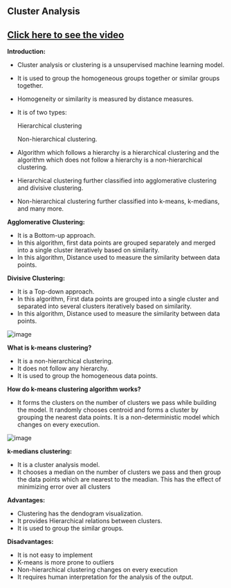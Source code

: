 ## Cluster Analysis
## [Click here to see the video](https://drive.google.com/file/d/1S07pePkB3X95GtqCOC9_TQAkijvj2evf/view?usp=sharing)

**Introduction:**
- Cluster analysis or clustering is a unsupervised  machine learning model.
- It is used to group the homogeneous groups together or similar groups together.
- Homogeneity or similarity is measured by distance measures.
- It is of two types:
    
    Hierarchical clustering 
    
    Non-hierarchical clustering.
- Algorithm which follows a hierarchy is a hierarchical clustering and the algorithm which does not 
follow a hierarchy is a non-hierarchical clustering.
- Hierarchical clustering further classified into agglomerative clustering and divisive clustering.
- Non-hierarchical clustering further classified into k-means, k-medians, and many more.

**Agglomerative Clustering:** 
- It is a Bottom-up approach. 
- In this algorithm, first data points are grouped separately and merged into a single cluster iteratively based on similarity. 
- In this algorithm, Distance used to measure the similarity between data points. 

**Divisive Clustering:**
- It is a Top-down approach. 
- In this algorithm, First data points are grouped into a single cluster and separated into several clusters iteratively based on similarity. 
- In this algorithm, Distance used to measure the similarity between data points. 

![image](https://user-images.githubusercontent.com/79050917/141418307-33d3653f-882d-4d00-abbe-1a3184f3f6bf.png)

**What is k-means clustering?**
- It is a non-hierarchical clustering. 
- It does not follow any hierarchy. 
- It is used to group the homogeneous data points. 

**How do k-means clustering algorithm works?**
- It forms the clusters on the number of clusters we pass while building the model. It randomly chooses centroid and forms a cluster by grouping the nearest data points. It is a non-deterministic model which changes on every execution. 

![image](https://user-images.githubusercontent.com/79050917/141418384-d2951a4c-2188-4c3f-8c67-0a59ef81be3a.png)

**k-medians clustering:**
 - It is a cluster analysis model. 
 - It chooses a median on the number of clusters we pass and then group the data points which are nearest to  the meadian. This has the effect of minimizing error over all clusters 

**Advantages:**
- Clustering has the dendogram visualization. 
- It provides Hierarchical relations between clusters. 
- It is used to group the similar groups.

**Disadvantages:**
- It is not easy to implement 
- K-means is more prone to outliers 
- Non-hierarchical clustering changes on every execution
- It requires human interpretation for the analysis of the output.

